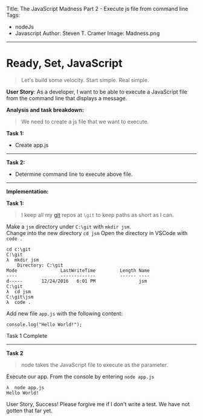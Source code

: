 ﻿Title: The JavaScript Madness Part 2 - Execute js file from command line
Tags: 
  - nodeJs 
  - Javascript 
Author: Steven T. Cramer
Image: Madness.png

---


# Ready, Set, JavaScript 

>Let's build some velocity. Start simple. Real simple.

**User Story**:  As a developer, I want to be able to execute a JavaScript file from the command line that displays a message.

**Analysis and task breakdown:**

>We need to create a js file that we want to execute.

**Task 1:**

* Create app.js

---

**Task 2:**

* Determine command line to execute above file.

---

**Implementation:**

**Task 1:**

>I keep all my [git](https://git-scm.com/) repos at `\git` to keep paths as short as I can.

Make a `jsm` directory under `C:\git` with `mkdir jsm`.  
Change into the new directory `cd jsm`
Open the directory in VSCode with `code .`

```
cd c:\git
C:\git
λ  mkdir jsm
    Directory: C:\git
Mode                LastWriteTime         Length Name
----                -------------         ------ ----
d-----       12/24/2016   6:01 PM                jsm
C:\git
λ  cd jsm
C:\git\jsm
λ  code .

```

Add new file `app.js` with the following content:
```
console.log("Hello World!");
```

Task 1 Complete

---

**Task 2**

> node takes the JavaScript file to execute as the parameter.

Execute our app.  From the console by entering `node app.js`

```
λ  node app.js
Hello World!
```
User Story, Success!  Please forgive me if I don't write a test.  We have not gotten that far yet.





